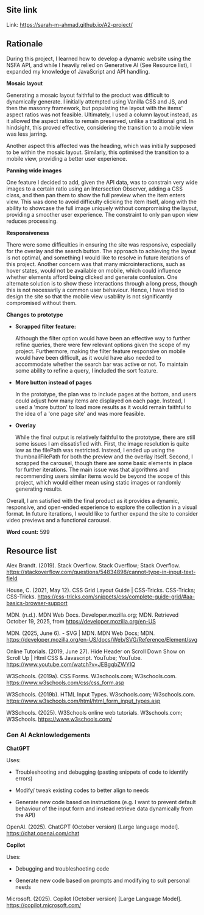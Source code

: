 ## Site link

Link: https://sarah-m-ahmad.github.io/A2-project/

## Rationale

During this project, I learned how to develop a dynamic website using the NSFA API, and while I heavily relied on Generative AI (See Resource list), I expanded my knowledge of JavaScript and API handling.

**Mosaic layout**

Generating a mosaic layout faithful to the product was difficult to dynamically generate. I initially attempted using Vanilla CSS and JS, and then the masonry framework, but populating the layout with the items' aspect ratios was not feasible. Ultimately, I used a column layout instead, as it allowed the aspect ratios to remain preserved, unlike a traditional grid. In hindsight, this proved effective, considering the transition to a mobile view was less jarring.

Another aspect this affected was the heading, which was initially supposed to be within the mosaic layout. Similarly, this optimised the transition to a mobile view, providing a better user experience.

**Panning wide images**

One feature I decided to add, given the API data, was to constrain very wide images to a certain ratio using an Intersection Observer, adding a CSS class, and then pan them to show the full preview when the item enters view. This was done to avoid difficulty clicking the item itself, along with the ability to showcase the full image uniquely without compromising the layout, providing a smoother user experience. The constraint to only pan upon view reduces processing.

**Responsiveness**

There were some difficulties in ensuring the site was responsive, especially for the overlay and the search button. The approach to achieving the layout is not optimal, and something I would like to resolve in future iterations of this project. Another concern was that many microinteractions, such as hover states, would not be available on mobile, which could influence whether elements afford being clicked and generate confusion. One alternate solution is to show these interactions through a long press, though this is not necessarily a common user behaviour. Hence, I have tried to design the site so that the mobile view usability is not significantly compromised without them.

**Changes to prototype**

- **Scrapped filter feature:**

  Although the filter option would have been an effective way to further refine queries, there were few relevant options given the scope of my project. Furthermore, making the filter feature responsive on mobile would have been difficult, as it would have also needed to accommodate whether the search bar was active or not. To maintain some ability to refine a query, I included the sort feature.

- **More button instead of pages**

  In the prototype, the plan was to include pages at the bottom, and users could adjust how many items are displayed on each page. Instead, I used a 'more button' to load more results as it would remain faithful to the idea of a 'one page site' and was more feasible.

- **Overlay**

  While the final output is relatively faithful to the prototype, there are still some issues I am dissatisfied with. First, the image resolution is quite low as the filePath was restricted. Instead, I ended up using the thumbnailFilePath for both the preview and the overlay itself. Second, I scrapped the carousel, though there are some basic elements in place for further iterations. The main issue was that algorithms and recommending users similar items would be beyond the scope of this project, which would either mean using static images or randomly generating results.

Overall, I am satisfied with the final product as it provides a dynamic, responsive, and open-ended experience to explore the collection in a visual format. In future iterations, I would like to further expand the site to consider video previews and a functional carousel.

**Word count:** 599

## Resource list

Alex Brandt. (2019). Stack Overflow. Stack Overflow; Stack Overflow. https://stackoverflow.com/questions/54834898/cannot-type-in-input-text-field

House, C. (2021, May 12). CSS Grid Layout Guide | CSS-Tricks. CSS-Tricks; CSS-Tricks. https://css-tricks.com/snippets/css/complete-guide-grid/#aa-basics-browser-support

MDN. (n.d.). MDN Web Docs. Developer.mozilla.org; MDN. Retrieved October 19, 2025, from https://developer.mozilla.org/en-US

MDN. (2025, June 6). - SVG | MDN. MDN Web Docs; MDN. https://developer.mozilla.org/en-US/docs/Web/SVG/Reference/Element/svg

Online Tutorials. (2019, June 27). Hide Header on Scroll Down Show on Scroll Up | Html CSS & Javascript. YouTube; YouTube. https://www.youtube.com/watch?v=JEBgqbZWYIQ

W3Schools. (2019a). CSS Forms. W3schools.com; W3schools.com. https://www.w3schools.com/css/css_form.asp

W3Schools. (2019b). HTML Input Types. W3schools.com; W3schools.com. https://www.w3schools.com/html/html_form_input_types.asp

W3Schools. (2025). W3Schools online web tutorials. W3schools.com; W3Schools. https://www.w3schools.com/

### Gen AI Acknlowledgements

**ChatGPT**

Uses:

- Troubleshooting and debugging (pasting snippets of code to identify errors)

- Modify/ tweak existing codes to better align to needs

- Generate new code based on instructions (e.g. I want to prevent default behaviour of the input form and instead retrieve data dynamically from the API)

OpenAI. (2025). ChatGPT (October version) [Large language model]. https://chat.openai.com/chat

**Copilot**

Uses:

- Debugging and troubleshooting code

- Generate new code based on prompts and modifying to suit personal needs

Microsoft. (2025). Copilot (October version) [Large Language Model]. https://copilot.microsoft.com/
